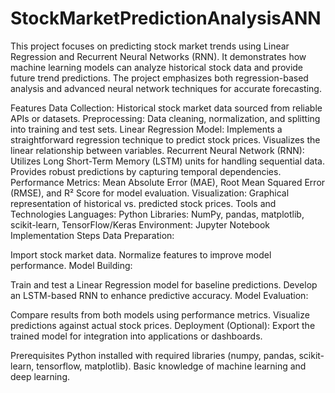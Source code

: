 # StockMarketPredictionAnalysisANN
This project focuses on predicting stock market trends using Linear Regression and Recurrent Neural Networks (RNN). It demonstrates how machine learning models can analyze historical stock data and provide future trend predictions. The project emphasizes both regression-based analysis and advanced neural network techniques for accurate forecasting.

Features
Data Collection: Historical stock market data sourced from reliable APIs or datasets.
Preprocessing: Data cleaning, normalization, and splitting into training and test sets.
Linear Regression Model:
Implements a straightforward regression technique to predict stock prices.
Visualizes the linear relationship between variables.
Recurrent Neural Network (RNN):
Utilizes Long Short-Term Memory (LSTM) units for handling sequential data.
Provides robust predictions by capturing temporal dependencies.
Performance Metrics: Mean Absolute Error (MAE), Root Mean Squared Error (RMSE), and R² Score for model evaluation.
Visualization: Graphical representation of historical vs. predicted stock prices.
Tools and Technologies
Languages: Python
Libraries: NumPy, pandas, matplotlib, scikit-learn, TensorFlow/Keras
Environment: Jupyter Notebook
Implementation Steps
Data Preparation:

Import stock market data.
Normalize features to improve model performance.
Model Building:

Train and test a Linear Regression model for baseline predictions.
Develop an LSTM-based RNN to enhance predictive accuracy.
Model Evaluation:

Compare results from both models using performance metrics.
Visualize predictions against actual stock prices.
Deployment (Optional): Export the trained model for integration into applications or dashboards.

Prerequisites
Python installed with required libraries (numpy, pandas, scikit-learn, tensorflow, matplotlib).
Basic knowledge of machine learning and deep learning.

